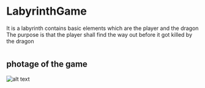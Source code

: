 # LabyrinthGame

It is a labyrinth contains basic elements which are the player and the dragon
The purpose is that the player shall find the way out before it got killed by the dragon
#
#
#
#
## photage of the game 

![alt text](https://github.com/aliKatlabi/LabyrinthGame/blob/master/Lgame.gif)
